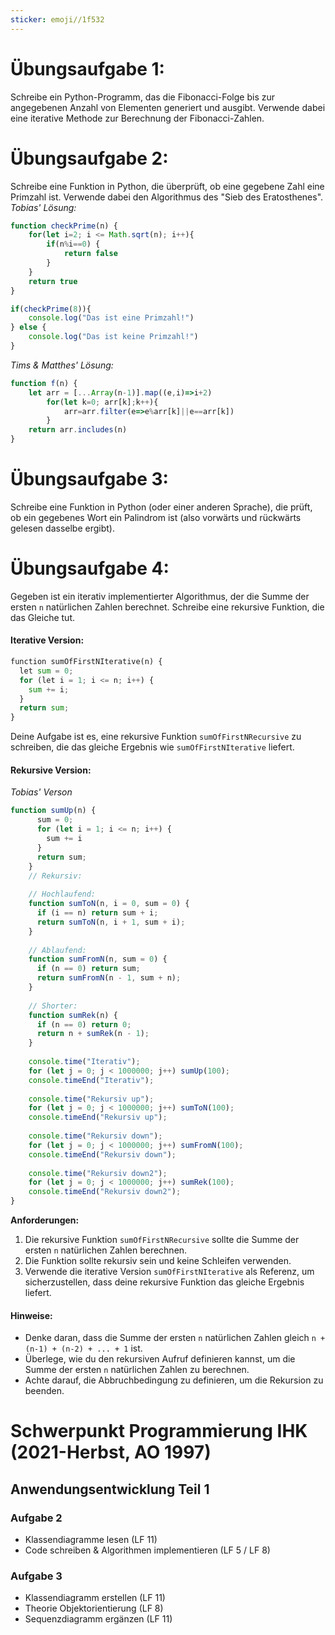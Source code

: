 ```yaml
---
sticker: emoji//1f532
---
```

# Übungsaufgabe 1:
Schreibe ein Python-Programm, das die Fibonacci-Folge bis zur angegebenen Anzahl von Elementen generiert und ausgibt. Verwende dabei eine iterative Methode zur Berechnung der Fibonacci-Zahlen.

# Übungsaufgabe 2:
Schreibe eine Funktion in Python, die überprüft, ob eine gegebene Zahl eine Primzahl ist. Verwende dabei den Algorithmus des "Sieb des Eratosthenes".
*Tobias' Lösung:*
``` javascript
function checkPrime(n) {
    for(let i=2; i <= Math.sqrt(n); i++){
        if(n%i==0) {
            return false
        }
    }
    return true
}

if(checkPrime(8)){
    console.log("Das ist eine Primzahl!")
} else {
    console.log("Das ist keine Primzahl!")
}
```

*Tims & Matthes' Lösung:*

``` javascript
function f(n) {
	let arr = [...Array(n-1)].map((e,i)=>i+2)
		for(let k=0; arr[k];k++){
			arr=arr.filter(e=>e%arr[k]||e==arr[k])
		}   
	return arr.includes(n) 
}
```
# Übungsaufgabe 3:
Schreibe eine Funktion in Python (oder einer anderen Sprache), die prüft, ob ein gegebenes Wort ein Palindrom ist (also vorwärts und rückwärts gelesen dasselbe ergibt).

# Übungsaufgabe 4:
Gegeben ist ein iterativ implementierter Algorithmus, der die Summe der ersten `n` natürlichen Zahlen berechnet. Schreibe eine rekursive Funktion, die das Gleiche tut.

#### Iterative Version:

``` Python
function sumOfFirstNIterative(n) {
  let sum = 0;
  for (let i = 1; i <= n; i++) {
    sum += i;
  }
  return sum;
}
```
Deine Aufgabe ist es, eine rekursive Funktion `sumOfFirstNRecursive` zu schreiben, die das gleiche Ergebnis wie `sumOfFirstNIterative` liefert.
#### Rekursive Version:
*Tobias' Verson*
``` javascript
function sumUp(n) {
	  sum = 0;
	  for (let i = 1; i <= n; i++) {
	    sum += i
	  }
	  return sum;
	}
	// Rekursiv:
	
	// Hochlaufend:
	function sumToN(n, i = 0, sum = 0) {
	  if (i == n) return sum + i;
	  return sumToN(n, i + 1, sum + i);
	}
	  
	// Ablaufend:
	function sumFromN(n, sum = 0) {
	  if (n == 0) return sum;
	  return sumFromN(n - 1, sum + n);
	}
	
	// Shorter:
	function sumRek(n) {
	  if (n == 0) return 0;
	  return n + sumRek(n - 1);
	}
	
	console.time("Iterativ");
	for (let j = 0; j < 1000000; j++) sumUp(100);
	console.timeEnd("Iterativ");
	
	console.time("Rekursiv up");
	for (let j = 0; j < 1000000; j++) sumToN(100);
	console.timeEnd("Rekursiv up");
	
	console.time("Rekursiv down");
	for (let j = 0; j < 1000000; j++) sumFromN(100);
	console.timeEnd("Rekursiv down");
	
	console.time("Rekursiv down2");
	for (let j = 0; j < 1000000; j++) sumRek(100);
	console.timeEnd("Rekursiv down2");
}
```

**Anforderungen:**

1. Die rekursive Funktion `sumOfFirstNRecursive` sollte die Summe der ersten `n` natürlichen Zahlen berechnen.
2. Die Funktion sollte rekursiv sein und keine Schleifen verwenden.
3. Verwende die iterative Version `sumOfFirstNIterative` als Referenz, um sicherzustellen, dass deine rekursive Funktion das gleiche Ergebnis liefert.

#### Hinweise:

- Denke daran, dass die Summe der ersten `n` natürlichen Zahlen gleich `n + (n-1) + (n-2) + ... + 1` ist.
- Überlege, wie du den rekursiven Aufruf definieren kannst, um die Summe der ersten `n` natürlichen Zahlen zu berechnen.
- Achte darauf, die Abbruchbedingung zu definieren, um die Rekursion zu beenden.

# Schwerpunkt Programmierung IHK (2021-Herbst, AO 1997)

## Anwendungsentwicklung Teil 1

### Aufgabe 2
- Klassendiagramme lesen (LF 11)
- Code schreiben & Algorithmen implementieren (LF 5 / LF 8)

### Aufgabe 3
- Klassendiagramm erstellen (LF 11)
- Theorie Objektorientierung (LF 8)
- Sequenzdiagramm ergänzen (LF 11)